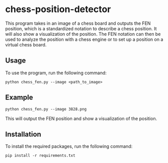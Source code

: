 # chess-position-detector

This program takes in an image of a chess board and outputs the FEN position, which is a standardized notation to describe a chess position. It will also show a visualization of the position. The FEN notation can then be used to analyze the position with a chess engine or to set up a position on a virtual chess board.

## Usage

To use the program, run the following command:

```
python chess_fen.py --image <path_to_image>
```

## Example

```
python chess_fen.py --image 3828.png
```

This will output the FEN position and show a visualization of the position.

## Installation

To install the required packages, run the following command:

```
pip install -r requirements.txt
```
